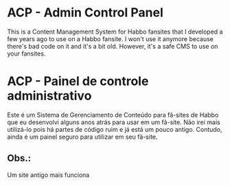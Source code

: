 # ACP - Admin Control Panel
This is a Content Management System for Habbo fansites that I developed a few years ago to use on a Habbo fansite. I won't use it anymore because there's bad code on it and it's a bit old.
However, it's a safe CMS to use on your fansites.

# ACP - Painel de controle administrativo
Este é um  Sistema de Gerenciamento de Conteúdo para fã-sites de Habbo que eu desenvolvi alguns anos atrás para usar em um fã-site. Não irei mais utilizá-lo pois há partes de código ruim e já está um pouco antigo.
Contudo, ainda é um painel seguro para utilizar em seu fã-site.


## Obs.:
Um site antigo mais funciona
